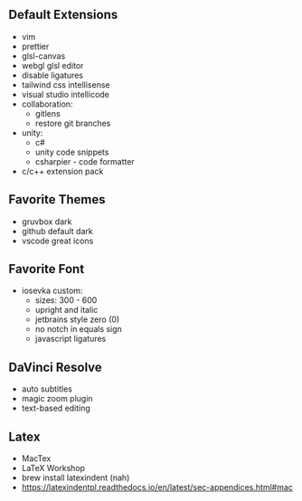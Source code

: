 ## Default Extensions

- vim
- prettier
- glsl-canvas
- webgl glsl editor
- disable ligatures
- tailwind css intellisense
- visual studio intellicode
- collaboration:
  - gitlens
  - restore git branches
- unity:
  - c#
  - unity code snippets
  - csharpier - code formatter
- c/c++ extension pack

## Favorite Themes

- gruvbox dark
- github default dark
- vscode great icons

## Favorite Font

- iosevka custom:
  - sizes: 300 - 600
  - upright and italic
  - jetbrains style zero (0)
  - no notch in equals sign
  - javascript ligatures

## DaVinci Resolve

- auto subtitles
- magic zoom plugin
- text-based editing

## Latex

- MacTex
- LaTeX Workshop
- brew install latexindent (nah)
- https://latexindentpl.readthedocs.io/en/latest/sec-appendices.html#mac
